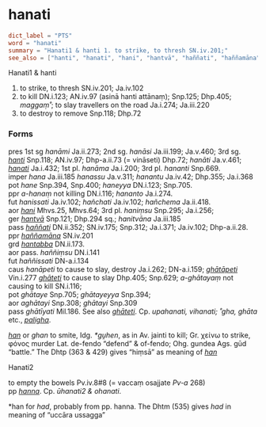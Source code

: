 # hanati

``` toml
dict_label = "PTS"
word = "hanati"
summary = "Hanati1 & hanti 1. to strike, to thresh SN.iv.201;"
see_also = ["hanti", "hanati", "hani", "hantvā", "haññati", "haññamāna", "hantabba", "ghātāpeti", "ghāteti", "ghāteti", "paligha", "han", "han", "hanna"]
```

Hanati1 & hanti
1. to strike, to thresh SN.iv.201; Ja.iv.102
2. to kill DN.i.123; AN.iv.97 (asinā hanti attānaṃ); Snp.125; Dhp.405; *maggaṃ˚*; to slay travellers on the road Ja.i.274; Ja.iii.220
3. to destroy to remove Snp.118; Dhp.72

### Forms ###

pres 1st sg *hanāmi* Ja.ii.273; 2nd sg. *hanāsi* Ja.iii.199; Ja.v.460; 3rd sg. *[hanti](hanti.md)* Snp.118; AN.iv.97; Dhp\-a.ii.73 (= vināseti) Dhp.72; *hanāti* Ja.v.461; *[hanati](hanati.md)* Ja.i.432; 1st pl. *hanāma* Ja.i.200; 3rd pl. *hananti* Snp.669.  
imper *hana* Ja.iii.185 *hanassu* Ja.v.311; *hanantu* Ja.iv.42; Dhp.355; Ja.i.368  
pot *hane* Snp.394, Snp.400; *haneyya* DN.i.123; Snp.705.  
ppr *a\-hanaṃ* not killing DN.i.116; *hananto* Ja.i.274.  
fut *hanissati* Ja.iv.102; *hañchati* Ja.iv.102; *hañchema* Ja.ii.418.  
aor *[hani](hani.md)* Mhvs.25, Mhvs.64; 3rd pl. *haniṃsu* Snp.295; Ja.i.256;  
ger *[hantvā](hantvā.md)* Snp.121; Dhp.294 sq.; *hanitvāna* Ja.iii.185  
pass *[haññati](haññati.md)* DN.ii.352; SN.iv.175; Snp.312; Ja.i.371; Ja.iv.102; Dhp\-a.ii.28.  
ppr *[haññamāna](haññamāna.md)* SN.iv.201  
grd *[hantabba](hantabba.md)* DN.ii.173.  
aor pass. *haññiṃsu* DN.i.141  
fut *haññissati* DN\-a.i.134  
caus *hanāpeti* to cause to slay, destroy Ja.i.262; DN\-a.i.159; *[ghātāpeti](ghātāpeti.md)* Vin.i.277 *[ghāteti](ghāteti.md)* to cause to slay Dhp.405; Snp.629; *a\-ghātayaṃ* not causing to kill SN.i.116;  
pot *ghātaye* Snp.705; *ghātayeyya* Snp.394;  
aor *aghātayi* Snp.308; *ghātayi* Snp.309  
pass *ghātīyati* Mil.186. See also *[ghāteti](ghāteti.md)*. Cp. *upahanati, vihanati; ˚gha, ghāta* etc., *[paligha](paligha.md)*.

*[han](han.md)* or *ghan* to smite, Idg. *\*gṷhen*, as in Av. jainti to kill; Gr. χείνω to strike, φόνος murder Lat. de\-fendo “defend” & of\-fendo; Ohg. gundea Ags. gūd “battle.” The Dhtp (363 & 429) gives “hiṃsā” as meaning of *[han](han.md)*

Hanati2

to empty the bowels Pv.iv.8#8 (= vaccaṃ osajjate *Pv\-a* 268)  
pp *[hanna](hanna.md)*. Cp. *ūhanati2 & ohanati*.

\*han for *had*, probably from pp. hanna. The Dhtm (535) gives *had* in meaning of “uccāra ussagga”

